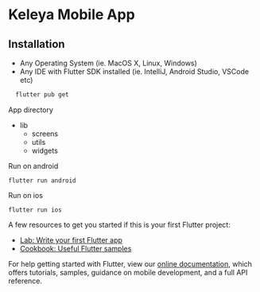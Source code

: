 
# Keleya Mobile App



 




## Installation

- Any Operating System (ie. MacOS X, Linux, Windows)
- Any IDE with Flutter SDK installed (ie. IntelliJ, Android Studio, VSCode etc)


```bash
  flutter pub get
```
    

App directory
- lib
  - screens
  - utils
  - widgets

Run on android
```
flutter run android
```

Run on ios

```
flutter run ios
```


A few resources to get you started if this is your first Flutter project:

- [Lab: Write your first Flutter app](https://flutter.dev/docs/get-started/codelab)
- [Cookbook: Useful Flutter samples](https://flutter.dev/docs/cookbook)

For help getting started with Flutter, view our
[online documentation](https://flutter.dev/docs), which offers tutorials,
samples, guidance on mobile development, and a full API reference.
